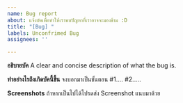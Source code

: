```yaml
---
name: Bug report
about: แจ้งบัคเพื่อทำให้เราพบปัญหาที่เราอาจจะมองข้าม :D
title: "[Bug] "
labels: Unconfrimed Bug
assignees: ''

---
```


**อธิบายบัค**
A clear and concise description of what the bug is.

**ทำอย่างไรถึงเกิดบัคนี้ขึ้น**
จงบอกมาเป็นขั้นตอน
#1....
#2.....

**Screenshots**
ถ้าหากเป็นไปได้โปรดส่ง Screenshot แนบมาด้วย
